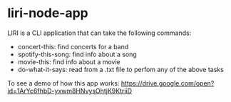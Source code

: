 # liri-node-app
LIRI is a CLI application that can take the following commands:

* concert-this: find concerts for a band
* spotify-this-song: find info about a song
* movie-this: find info about a movie
* do-what-it-says: read from a .txt file to perfom any of the above tasks


To see a demo of how this app works: https://drive.google.com/open?id=1ArYc6fhbD-yxwm8HNvysOhtjK9KtriiD
